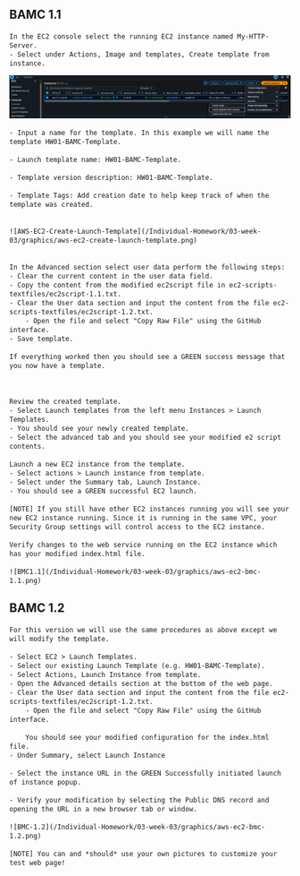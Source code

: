 ## BAMC 1.1

    In the EC2 console select the running EC2 instance named My-HTTP-Server.    
    - Select under Actions, Image and templates, Create template from instance.
   
   ![template-menu](/Individual-Homework/03-week-03/graphics/aws-ec2-create-template-menu-screenshot.png)

    - Input a name for the template. In this example we will name the template HW01-BAMC-Template.

    - Launch template name: HW01-BAMC-Template.

    - Template version description: HW01-BAMC-Template.

    - Template Tags: Add creation date to help keep track of when the template was created.


    ![AWS-EC2-Create-Launch-Template](/Individual-Homework/03-week-03/graphics/aws-ec2-create-launch-template.png)


    In the Advanced section select user data perform the following steps:
    - Clear the current content in the user data field.
    - Copy the content from the modified ec2script file in ec2-scripts-textfiles/ec2script-1.1.txt.
    - Clear the User data section and input the content from the file ec2-scripts-textfiles/ec2script-1.2.txt.
        - Open the file and select "Copy Raw File" using the GitHub interface.
    - Save template.

    If everything worked then you should see a GREEN success message that you now have a template.

    

    Review the created template.
    - Select Launch templates from the left menu Instances > Launch Templates.       
    - You should see your newly created template.
    - Select the advanced tab and you should see your modified e2 script contents.

    Launch a new EC2 instance from the template.
    - Select actions > Launch instance from template.
    - Select under the Summary tab, Launch Instance.
    - You should see a GREEN successful EC2 launch.

    [NOTE] If you still have other EC2 instances running you will see your new EC2 instance running. Since it is running in the same VPC, your Security Group settings will control access to the EC2 instance.

    Verify changes to the web service running on the EC2 instance which has your modified index.html file.

    ![BMC1.1](/Individual-Homework/03-week-03/graphics/aws-ec2-bmc-1.1.png)
 
 ## BAMC 1.2
    
    For this version we will use the same procedures as above except we will modify the template.

    - Select EC2 > Launch Templates.
    - Select our existing Launch Template (e.g. HW01-BAMC-Template).
    - Select Actions, Launch Instance from template.
    - Open the Advanced details section at the bottom of the web page.
    - Clear the User data section and input the content from the file ec2-scripts-textfiles/ec2script-1.2.txt.
        - Open the file and select "Copy Raw File" using the GitHub interface.

        You should see your modified configuration for the index.html file.
    - Under Summary, select Launch Instance

    - Select the instance URL in the GREEN Successfully initiated launch of instance popup.

    - Verify your modification by selecting the Public DNS record and opening the URL in a new browser tab or window.

    ![BMC-1.2](/Individual-Homework/03-week-03/graphics/aws-ec2-bmc-1.2.png)

    [NOTE] You can and *should* use your own pictures to customize your test web page!

